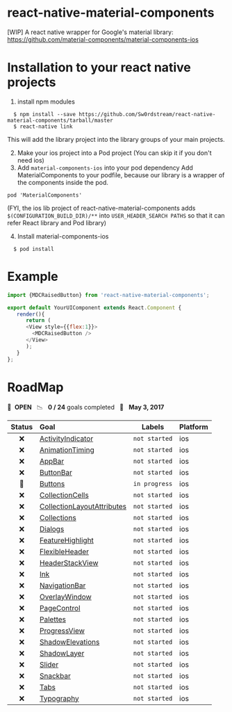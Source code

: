 # react-native-material-components
[WIP] A react native wrapper for Google's material library: https://github.com/material-components/material-components-ios

# Installation to your react native projects
1. install npm modules  

```
  $ npm install --save https://github.com/Sw0rdstream/react-native-material-components/tarball/master
  $ react-native link
```

This will add the library project into the library groups of your main projects. 

2. Make your ios project into a Pod project (You can skip it if you don't need ios)
3. Add `material-components-ios` into your pod dependency 
Add MaterialComponents to your podfile, because our library is a wrapper of the components inside the pod.

```
pod 'MaterialComponents'
```

(FYI, the ios lib project of react-native-material-components adds `$(CONFIGURATION_BUILD_DIR)/**` into `USER_HEADER_SEARCH PATHS` so that it can refer React library and Pod library)

4. Install material-components-ios
```
  $ pod install
```

# Example

```javascript
import {MDCRaisedButton} from 'react-native-material-components';

export default YourUIComponent extends React.Component {
   render(){
      return (
      <View style={{flex:1}}>
        <MDCRaisedButton />
      </View>
      );
   }
};

```

# RoadMap

🚀 &nbsp;**OPEN** &nbsp;&nbsp;📉 &nbsp;&nbsp;**0 / 24** goals completed  &nbsp;&nbsp;📅 &nbsp;&nbsp;**May 3, 2017**

| Status | Goal | Labels | Platform |
| :---: | :--- | --- | --- |
| ❌ | [ActivityIndicator](https://github.com/material-components/material-components-ios/tree/develop…mponents/material-components-ios/tree/develop/components/ActivityIndicator) |`not started`| ios |
| ❌ | [AnimationTiming](https://github.com/material-components/material-components-ios/tree/develop…components/material-components-ios/tree/develop/components/AnimationTiming) |`not started`| ios |
| ❌ | [AppBar](https://github.com/material-components/material-components-ios/tree/develop…material-components/material-components-ios/tree/develop/components/AppBar) |`not started`| ios |
| ❌ | [ButtonBar](https://github.com/material-components/material-components-ios/tree/develop…erial-components/material-components-ios/tree/develop/components/ButtonBar) |`not started`| ios |
| :arrows_counterclockwise: | [Buttons](https://github.com/material-components/material-components-ios/tree/develop…aterial-components/material-components-ios/tree/develop/components/Buttons) |`in progress`| ios |
| ❌ | [CollectionCells](https://github.com/material-components/material-components-ios/tree/develop…components/material-components-ios/tree/develop/components/CollectionCells) |`not started`| ios |
| ❌ | [CollectionLayoutAttributes](https://github.com/material-components/material-components-ios/tree/develop…material-components-ios/tree/develop/components/CollectionLayoutAttributes) |`not started`| ios |
| ❌ | [Collections](https://github.com/material-components/material-components-ios/tree/develop…ial-components/material-components-ios/tree/develop/components/Collections) |`not started`| ios |
| ❌ | [Dialogs](https://github.com/material-components/material-components-ios/tree/develop…aterial-components/material-components-ios/tree/develop/components/Dialogs) |`not started`| ios |
| ❌ | [FeatureHighlight](https://github.com/material-components/material-components-ios/tree/develop…omponents/material-components-ios/tree/develop/components/FeatureHighlight) |`not started`| ios |
| ❌ | [FlexibleHeader](https://github.com/material-components/material-components-ios/tree/develop…-components/material-components-ios/tree/develop/components/FlexibleHeader) |`not started`| ios |
| ❌ | [HeaderStackView](https://github.com/material-components/material-components-ios/tree/develop…components/material-components-ios/tree/develop/components/HeaderStackView) |`not started`| ios |
| ❌ | [Ink](https://github.com/material-components/material-components-ios/tree/develop…om/material-components/material-components-ios/tree/develop/components/Ink) |`not started`| ios |
| ❌ | [NavigationBar](https://github.com/material-components/material-components-ios/tree/develop…l-components/material-components-ios/tree/develop/components/NavigationBar) |`not started`| ios |
| ❌ | [OverlayWindow](https://github.com/material-components/material-components-ios/tree/develop…l-components/material-components-ios/tree/develop/components/OverlayWindow) |`not started`| ios |
| ❌ | [PageControl](https://github.com/material-components/material-components-ios/tree/develop…ial-components/material-components-ios/tree/develop/components/PageControl) |`not started`| ios |
| ❌ | [Palettes](https://github.com/material-components/material-components-ios/tree/develop…terial-components/material-components-ios/tree/develop/components/Palettes) |`not started`| ios |
| ❌ | [ProgressView](https://github.com/material-components/material-components-ios/tree/develop…al-components/material-components-ios/tree/develop/components/ProgressView) |`not started`| ios |
| ❌ | [ShadowElevations](https://github.com/material-components/material-components-ios/tree/develop…omponents/material-components-ios/tree/develop/components/ShadowElevations) |`not started`| ios |
| ❌ | [ShadowLayer](https://github.com/material-components/material-components-ios/tree/develop…ial-components/material-components-ios/tree/develop/components/ShadowLayer) |`not started`| ios |
| ❌ | [Slider](https://github.com/material-components/material-components-ios/tree/develop…material-components/material-components-ios/tree/develop/components/Slider) |`not started`| ios |
| ❌ | [Snackbar](https://github.com/material-components/material-components-ios/tree/develop…terial-components/material-components-ios/tree/develop/components/Snackbar) |`not started`| ios |
| ❌ | [Tabs](https://github.com/material-components/material-components-ios/tree/develop…m/material-components/material-components-ios/tree/develop/components/Tabs) |`not started`| ios |
| ❌ | [Typography](https://github.com/material-components/material-components-ios/tree/develop…rial-components/material-components-ios/tree/develop/components/Typography) |`not started`| ios |
